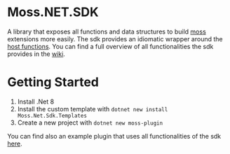 # Moss.NET.SDK
A library that exposes all functions and data structures to build [moss](https://github.com/RedTTGMoss/moss-desktop) extensions more easily.
The sdk provides an idiomatic wrapper around the [host functions](https://redttg.gitbook.io/moss/extensions/host-functions).
You can find a full overview of all functionalities the sdk provides in the [wiki](https://github.com/RedTTGMoss/Moss.NET.SDK/wiki).

# Getting Started

1. Install .Net 8
2. Install the custom template with `dotnet new install Moss.Net.Sdk.Templates`
3. Create a new project with `dotnet new moss-plugin`

You can find also an example plugin that uses all functionalities of the sdk [here](https://github.com/RedTTGMoss/Moss.NET.SDK/tree/main/src/SamplePlugin).   
